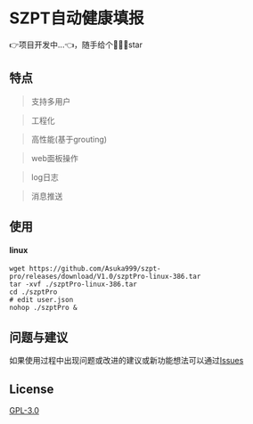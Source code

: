 # SZPT自动健康填报

👉项目开发中...👈，随手给个🌟🌟🌟star



## 特点

> 支持多用户

> 工程化

> 高性能(基于grouting)

> web面板操作

> log日志

> 消息推送



##	使用

#### linux

```shell
wget https://github.com/Asuka999/szpt-pro/releases/download/V1.0/szptPro-linux-386.tar
tar -xvf ./szptPro-linux-386.tar
cd ./szptPro
# edit user.json
nohop ./szptPro & 
```



## 问题与建议

如果使用过程中出现问题或改进的建议或新功能想法可以通过[Issues](https://github.com/Asuka999/szpt/issues)




<!--

##     加入开发

 👏欢迎大家参与开发

https://discord.gg/jMGbGcrmGP
*/

-->

## License

[GPL-3.0](https://opensource.org/licenses/GPL-3.0)

